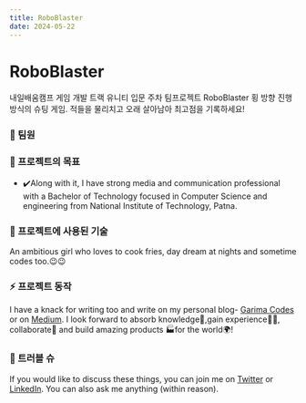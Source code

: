 ```yaml
---
title: RoboBlaster
date: 2024-05-22
---
```


# RoboBlaster
내일배움캠프 게임 개발 트랙 유니티 입문 주차 팀프로젝트 RoboBlaster
횡 방향 진행 방식의 슈팅 게임.
적들을 물리치고 오래 살아남아 최고점을 기록하세요!

### 👯 팀원

### 🌱 프로젝트의 목표
- ✔️Along with it, I have strong media and communication professional with a Bachelor of Technology focused in Computer Science and engineering from National Institute of Technology, Patna.

### 🔨 프로젝트에 사용된 기술
An ambitious girl who loves to cook fries, day dream at nights and sometime codes too.😉😉

### ⚡ 프로젝트 동작
I have a knack for writing too and write on my personal blog- [Garima Codes](https://garimasingh.netlify.app/) or on [Medium](https://medium.com/@garingh128).
I look forward to absorb knowledge🧠,gain experience👨‍🏭, collaborate🤝 and build amazing products 🏭for the world🌍!

### 💬 트러블 슈
If you would like to discuss these things, you can join me on [Twitter](https://twitter.com/GarimaS93930012) or [LinkedIn](https://www.linkedin.com/in/garima-singh-34042a177/). You can also ask me anything (within reason).


<!--
**garimasingh128/garimasingh128** is a ✨ _special_ ✨ repository because its `README.md` (this file) appears on your GitHub profile.

Here are some ideas to get you started:

- 🔭 I’m currently working on ...
- 🌱 I’m currently learning ...
- 👯 I’m looking to collaborate on ...
- 🤔 I’m looking for help with ...
- 💬 Ask me about ...
- 📫 How to reach me: ...
- 😄 Pronouns: ...
- ⚡ Fun fact: ...
➡️ 🖨️ Technologies Icons

➡️ 🚍 Communication
➡️ 🧰 Version Control
➡️ 🔨 Tools
➡️ 🌐 Web Dev
➡️ ✨ UI/UX
➡️ 📜 JavaScript
➡️ ☕ Java
➡️ ©️ C/C++
➡️ 🪒 C#
➡️ 🐍 Python
➡️ 🐘 php
➡️ 💎 Ruby
➡️ 🦾 Rust
➡️ 🧮 Fortran
➡️ 🐿️ Go
➡️ ☎️ Erlang/Elixir
➡️ 🧊 Apache
➡️ 📱 Mobile Dev
➡️ 💾 Database
➡️ 🤿 DevOps
➡️ ☁️ Cloud
➡️ 🤖 AI
➡️ 🔬 Analytics
➡️ 🧪 Testing
➡️ 🎮 Game Development
➡️ 🖥️ Operating system
➡️ 🍼 How to use this icons?
➡️ 🚶 Contribution


⭐️ From `[garimasingh128](https://github.com/garimasingh128)`
